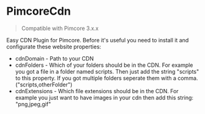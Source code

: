 # PimcoreCdn

> Compatible with Pimcore 3.x.x

Easy CDN Plugin for Pimcore. Before it's useful you need to install it and configurate these website properties:

* cdnDomain - Path to your CDN
* cdnFolders - Which of your folders should be in the CDN. For example you got a file in a folder named scripts. Then just add the string "scripts" to this property. If you got multiple folders seperate them with a comma. ("scripts,otherFolder")
* cdnExtensions - Which file extensions should be in the CDN. For example you just want to have images in your cdn then add this string: "png,jpeg,gif"